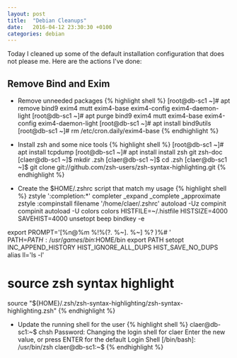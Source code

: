 ```yaml
---
layout: post
title:  "Debian Cleanups"
date:   2016-04-12 23:30:30 +0100
categories: debian
---
```

Today I cleaned up some of the default installation configuration that does
not please me. Here are the actions I've done:

## Remove Bind and Exim
- Remove unneeded packages
{% highlight shell %}
[root@db-sc1 ~]# apt remove bind9 exim4 mutt exim4-base exim4-config exim4-daemon-light
[root@db-sc1 ~]# apt purge bind9 exim4 mutt exim4-base exim4-config exim4-daemon-light
[root@db-sc1 ~]# apt install bind9utils
[root@db-sc1 ~]# rm /etc/cron.daily/exim4-base
{% endhighlight %}

- Install zsh and some nice tools
{% highlight shell %}
[root@db-sc1 ~]# apt install tcpdump
[root@db-sc1 ~]# apt install install zsh git zsh-doc
[claer@db-sc1 ~]$ mkdir .zsh
[claer@db-sc1 ~]$ cd .zsh
[claer@db-sc1 ~]$ git clone git://github.com/zsh-users/zsh-syntax-highlighting.git
{% endhighlight %}

- Create the $HOME/.zshrc script that match my usage
{% highlight shell %}
zstyle ':completion:*' completer _expand _complete _approximate
zstyle :compinstall filename '/home/claer/.zshrc'
autoload -Uz compinit
compinit
autoload -U colors
colors
HISTFILE=~/.histfile
HISTSIZE=4000
SAVEHIST=4000
unsetopt beep
bindkey -e

export PROMPT='[%n@%m %!%(?. %~]. %~] %? )%# '
PATH=$PATH:/usr/games/bin:$HOME/bin
export PATH
setopt INC_APPEND_HISTORY HIST_IGNORE_ALL_DUPS HIST_SAVE_NO_DUPS
alias ll='ls -l'

# source zsh syntax highlight
source "${HOME}/.zsh/zsh-syntax-highlighting/zsh-syntax-highlighting.zsh"
{% endhighlight %}

- Update the running shell for the user
{% highlight shell %}
claer@db-sc1:~$ chsh
Password:
Changing the login shell for claer
Enter the new value, or press ENTER for the default
        Login Shell [/bin/bash]: /usr/bin/zsh
claer@db-sc1:~$
{% endhighlight %}

